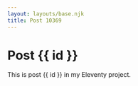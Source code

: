 ```yaml
---
layout: layouts/base.njk
title: Post 10369
---
```


# Post {{ id }}

This is post {{ id }} in my Eleventy project.
